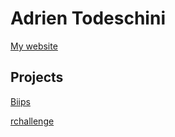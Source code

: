 Adrien Todeschini
================
[My website](http://adrien.tspace.fr)

Projects
--------
[Biips](https://alea.bordeaux.inria.fr/biips)

[rchallenge](rchallenge/)
